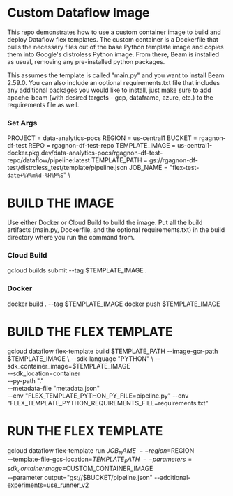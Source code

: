# Custom Dataflow Image
This repo demonstrates how to use a custom container image to build and deploy Dataflow flex templates. The custom container is a Dockerfile that pulls the necessary files out of the base Python template image and copies them into Google's distroless Python image. From there, Beam is installed as usual, removing any pre-installed python packages.

This assumes the template is called "main.py" and you want to install Beam 2.59.0. You can also include an optional requirements.txt file that includes any additional packages you would like to install, just make sure to add apache-beam (with desired targets - gcp, dataframe, azure, etc.) to the requirements file as well.

### Set Args
PROJECT = data-analytics-pocs
REGION = us-central1
BUCKET = rgagnon-df-test
REPO = rgagnon-df-test-repo
TEMPLATE_IMAGE = us-central1-docker.pkg.dev/data-analytics-pocs/rgagnon-df-test-repo/dataflow/pipeline:latest
TEMPLATE_PATH = gs://rgagnon-df-test/distroless_test/template/pipeline.json
JOB_NAME = "flex-test-`date+%Y%m%d-%H%M%S`" \

# BUILD THE IMAGE
Use either Docker or Cloud Build to build the image. Put all the build artifacts (main.py, Dockerfile, and the optional requirements.txt) in the build directory where you run the command from.

### Cloud Build
gcloud builds submit --tag $TEMPLATE_IMAGE .

### Docker
docker build . --tag $TEMPLATE_IMAGE
docker push $TEMPLATE_IMAGE

# BUILD THE FLEX TEMPLATE
gcloud dataflow flex-template build $TEMPLATE_PATH
   --image-gcr-path $TEMPLATE_IMAGE \
   --sdk-language "PYTHON" \
   --sdk_container_image=$TEMPLATE_IMAGE \
   --sdk_location=container \
   --py-path "." \
   --metadata-file "metadata.json" \
   --env "FLEX_TEMPLATE_PYTHON_PY_FILE=pipeline.py"
   --env "FLEX_TEMPLATE_PYTHON_REQUIREMENTS_FILE=requirements.txt"
   

# RUN THE FLEX TEMPLATE
gcloud dataflow flex-template run $JOB_NAME \
   --region=$REGION \
   --template-file-gcs-location=$TEMPLATE_PATH \
   --parameters=sdk_container_image=$CUSTOM_CONTAINER_IMAGE \
   --parameter output="gs://$BUCKET/pipeline.json"
   --additional-experiments=use_runner_v2
